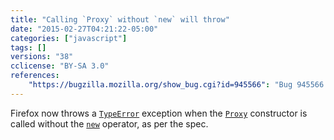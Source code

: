 ```yaml
---
title: "Calling `Proxy` without `new` will throw"
date: "2015-02-27T04:21:22-05:00"
categories: ["javascript"]
tags: []
versions: "38"
cclicense: "BY-SA 3.0"
references:
    "https://bugzilla.mozilla.org/show_bug.cgi?id=945566": "Bug 945566 – ES6 Proxies: calling Proxy() without `new` keyword -> TypeError"
---
```

Firefox now throws a [`TypeError`](https://developer.mozilla.org/en-US/docs/Web/JavaScript/Reference/Global_Objects/TypeError) exception when the [`Proxy`](https://developer.mozilla.org/en-US/docs/Web/JavaScript/Reference/Global_Objects/Proxy) constructor is called without the [`new`](https://developer.mozilla.org/en-US/docs/Web/JavaScript/Reference/Operators/new) operator, as per the spec.
